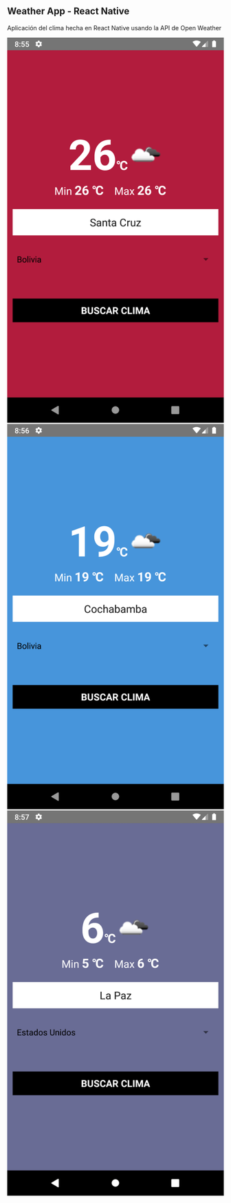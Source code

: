 ## Weather App - React Native

Aplicación del clima hecha en React Native usando la API de Open Weather

![](./screenshots/1.png)
![](./screenshots/2.png)
![](./screenshots/3.png)
